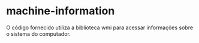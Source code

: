 # machine-information
O código fornecido utiliza a biblioteca wmi para acessar informações sobre o sistema do computador.

